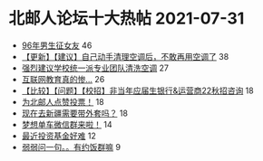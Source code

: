 # 北邮人论坛十大热帖 2021-07-31

- [96年男生征女友](https://bbs.byr.cn/article/Friends/2000733) 46
- [【更新】【建议】自己动手清理空调后，不敢再用空调了](https://bbs.byr.cn/article/Picture/3296311) 38
- [强烈建议学校统一派专业团队清洗空调](https://bbs.byr.cn/article/Talking/6292348) 27
- [互联网教育真的惨...](https://bbs.byr.cn/article/WorkLife/1171031) 26
- [【比较】【问题】【校招】非当年应届生银行&amp;运营商22秋招咨询](https://bbs.byr.cn/article/Job/2138847) 18
- [为北邮人点赞投票！](https://bbs.byr.cn/article/Communications/29205) 18
- [现在去新疆需要带外套吗？](https://bbs.byr.cn/article/Travel/145843) 18
- [梦想单车微信群来啦！](https://bbs.byr.cn/article/Cycling/170657) 14
- [最近投资基金好难](https://bbs.byr.cn/article/Financial/81316) 12
- [弱弱问一句。。有约饭群嘛](https://bbs.byr.cn/article/Food/512184) 9


